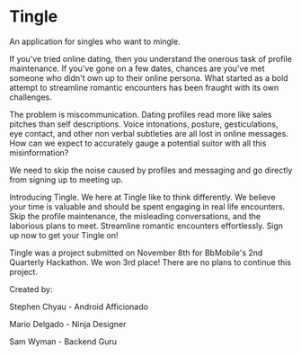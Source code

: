 Tingle
======
An application for singles who want to mingle.

If you've tried online dating, then you understand the onerous task of profile maintenance.  If you've gone on a few dates, chances are you've met someone who didn't own up to their online persona.  What started as a bold attempt to streamline romantic encounters has been fraught with its own challenges.

The problem is miscommunication.  Dating profiles read more like sales pitches than self descriptions.  Voice intonations, posture, gesticulations, eye contact, and other non verbal subtleties are all lost in online messages.  How can we expect to accurately gauge a potential suitor with all this misinformation?

We need to skip the noise caused by profiles and messaging and go directly from signing up to meeting up.

Introducing Tingle.  We here at Tingle like to think differently.  We believe your time is valuable and should be spent engaging in real life encounters.  Skip the profile maintenance, the misleading conversations, and the laborious plans to meet.  Streamline romantic encounters effortlessly.  Sign up now to get your Tingle on!

Tingle was a project submitted on November 8th for BbMobile's 2nd Quarterly Hackathon.  We won 3rd place!  There are no plans to continue this project.

Created by:

Stephen Chyau - Android Afficionado

Mario Delgado - Ninja Designer

Sam Wyman - Backend Guru
